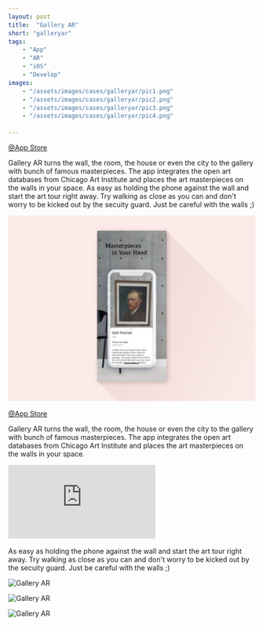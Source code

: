 ```yaml
---
layout: post
title:  "Gallery AR"
short: "galleryar"
tags:
    - "App"
    - "AR"
    - "iOS"
    - "Develop"
images: 
    - "/assets/images/cases/galleryar/pic1.png"
    - "/assets/images/cases/galleryar/pic2.png"
    - "/assets/images/cases/galleryar/pic3.png"
    - "/assets/images/cases/galleryar/pic4.png"

---
```

[@App Store](https://apps.apple.com/app/gallery-ar/id1448234941)

<!--summary-->

Gallery AR turns the wall, the room, the house or even the city to the gallery with bunch of famous masterpieces. The app integrates the open art databases from Chicago Art Institute and places the art masterpieces on the walls in your space. As easy as holding the phone against the wall and start the art tour right away. Try walking as close as you can and don't worry to be kicked out by the secuity guard. Just be careful with the walls ;)

<!--more-->

![Gallery AR](/assets/images/cases/galleryar/pic1.png)

[@App Store](https://apps.apple.com/app/gallery-ar/id1448234941)

Gallery AR turns the wall, the room, the house or even the city to the gallery with bunch of famous masterpieces. The app integrates the open art databases from Chicago Art Institute and places the art masterpieces on the walls in your space.

<div class="video-embed"><iframe src="https://www.youtube.com/embed/jRIM_wwFRJA" frameborder="0" allow="accelerometer; autoplay; encrypted-media; gyroscope; picture-in-picture" allowfullscreen></iframe></div>

As easy as holding the phone against the wall and start the art tour right away. Try walking as close as you can and don't worry to be kicked out by the secuity guard. Just be careful with the walls ;)

![Gallery AR](/assets/images/cases/galleryar/pic4.png)

![Gallery AR](/assets/images/cases/galleryar/pic2.png)

![Gallery AR](/assets/images/cases/galleryar/pic3.png)